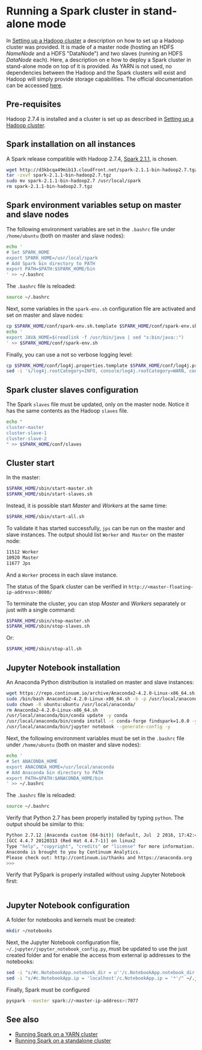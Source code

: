 # Running a Spark cluster in stand-alone mode
In [Setting up a Hadoop cluster](./hadoop-cluster-setup.md) a description on how to set up a Hadoop cluster was provided. It is made of a master node (hosting an HDFS *NameNode* and a HDFS "DataNode") and two slaves (running an HDFS *DataNode* each). Here, a description on e how to deploy a Spark cluster in stand-alone mode on top of it is provided. As YARN is not used, no dependencies between the Hadoop and the Spark clusters will exist and Hadoop will simply provide storage capabilities. The official documentation can be accessed [here](https://spark.apache.org/docs/latest/spark-standalone.html).

## Pre-requisites
Hadoop 2.7.4 is installed and a cluster is set up as described in [Setting up a Hadoop cluster](./spark-cluster-management.md).

## Spark installation on all instances
A Spark release compatible with Hadoop 2.7.4, [Spark 2.1.1](https://spark.apache.org/releases/spark-release-2-1-1.html), is chosen.

```bash
wget http://d3kbcqa49mib13.cloudfront.net/spark-2.1.1-bin-hadoop2.7.tgz
tar -zxvf spark-2.1.1-bin-hadoop2.7.tgz
sudo mv spark-2.1.1-bin-hadoop2.7 /usr/local/spark
rm spark-2.1.1-bin-hadoop2.7.tgz
```

## Spark environment variables setup on master and slave nodes
The following environment variables are set in the `.bashrc` file under `/home/ubuntu` (both on master and slave nodes):
```bash
echo '
# Set SPARK_HOME
export SPARK_HOME=/usr/local/spark
# Add Spark bin directory to PATH
export PATH=$PATH:$SPARK_HOME/bin
' >> ~/.bashrc
```

The `.bashrc` file is reloaded:
```bash
source ~/.bashrc
```

Next, some variables in the `spark-env.sh` configuration file are activated and set on master and slave nodes:
```bash
cp $SPARK_HOME/conf/spark-env.sh.template $SPARK_HOME/conf/spark-env.sh
echo '
export JAVA_HOME=$(readlink -f /usr/bin/java | sed "s:bin/java::")
' >> $SPARK_HOME/conf/spark-env.sh
```

Finally, you can use a not so verbose logging level:
```bash
cp $SPARK_HOME/conf/log4j.properties.template $SPARK_HOME/conf/log4j.properties
sed -i 's/log4j.rootCategory=INFO, console/log4j.rootCategory=WARN, console/' $SPARK_HOME/conf/log4j.properties
```

## Spark cluster slaves configuration
The Spark `slaves` file must be updated, only on the master node. Notice it has the same contents as the Hadoop `slaves` file.
```bash
echo "
cluster-master
cluster-slave-1
cluster-slave-2
" >> $SPARK_HOME/conf/slaves
```

## Cluster start
In the master:
```bash
$SPARK_HOME/sbin/start-master.sh
$SPARK_HOME/sbin/start-slaves.sh 
``` 
Instead, it is possible start *Master* and *Workers* at the same time:
```bash
$SPARK_HOME/sbin/start-all.sh 
``` 

To validate it has started successfully, `jps` can be run on the master and slave instances. The output should list `Worker` and` Master` on the master node:
```bash
11512 Worker
10920 Master
11677 Jps
```

And a `Worker` process in each slave instance.

The status of the Spark cluster can be verified in `http://<master-floating-ip-address>:8080/`

To terminate the cluster, you can stop *Master* and *Workers* separately or just with a single command:
```bash
$SPARK_HOME/sbin/stop-master.sh
$SPARK_HOME/sbin/stop-slaves.sh 
``` 
Or:
```bash
$SPARK_HOME/sbin/stop-all.sh 
``` 

## Jupyter Notebook installation
An Anaconda Python distribution is installed on master and slave instances:

```bash
wget https://repo.continuum.io/archive/Anaconda2-4.2.0-Linux-x86_64.sh
sudo /bin/bash Anaconda2-4.2.0-Linux-x86_64.sh -b -p /usr/local/anaconda
sudo chown -R ubuntu:ubuntu /usr/local/anaconda/
rm Anaconda2-4.2.0-Linux-x86_64.sh
/usr/local/anaconda/bin/conda update -y conda
/usr/local/anaconda/bin/conda install -c conda-forge findspark=1.0.0 -y
/usr/local/anaconda/bin/jupyter notebook --generate-config -y
```

Next, the following environment variables must be set in the `.bashrc` file under `/home/ubuntu` (both on master and slave nodes):
```bash
echo '
# Set ANACONDA_HOME
export ANACONDA_HOME=/usr/local/anaconda
# Add Anaconda bin directory to PATH
export PATH=$PATH:$ANACONDA_HOME/bin
' >> ~/.bashrc
```

The `.bashrc` file is reloaded:
```bash
source ~/.bashrc
```

Verify that Python 2.7 has been properly installed by typing `python`. The output should be similar to this:
```bash
Python 2.7.12 |Anaconda custom (64-bit)| (default, Jul  2 2016, 17:42:40)
[GCC 4.4.7 20120313 (Red Hat 4.4.7-1)] on linux2
Type "help", "copyright", "credits" or "license" for more information.
Anaconda is brought to you by Continuum Analytics.
Please check out: http://continuum.io/thanks and https://anaconda.org
>>>
```

Verify that PySpark is properly installed without using Jupyter Notebook first:
```bash
```

## Jupyter Notebook configuration
A folder for notebooks and kernels must be created:
```bash
mkdir ~/notebooks
```

Next, the Jupyter Notebook configuration file, `~/.jupyter/jupyter_notebook_config.py`, must be updated to use the just created folder and for enable the access from external ip addresses to the notebooks:
```bash
sed -i "s/#c.NotebookApp.notebook_dir = u''/c.NotebookApp.notebook_dir = u'\/home\/ubuntu\/notebooks'/" ~/.jupyter/jupyter_notebook_config.py
sed -i "s/#c.NotebookApp.ip = 'localhost'/c.NotebookApp.ip = '*'/" ~/.jupyter/jupyter_notebook_config.py
```

Finally, Spark must be configured 

```bash
pyspark --master spark://<master-ip-address>:7077
````

## See also
* [Running Spark on a YARN cluster](./spark-yarn-cluster-setup.md)
* [Running Spark on a standalone cluster](./spark-standalone-cluster-setup.md)
